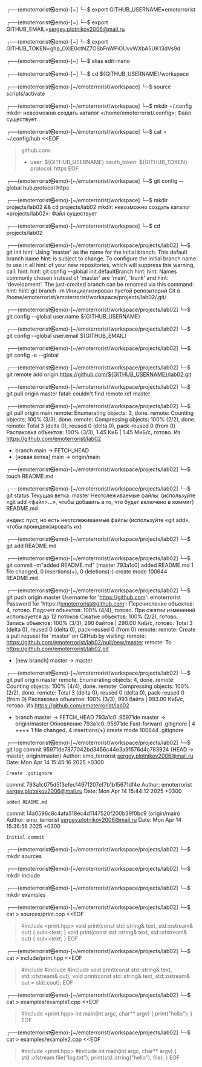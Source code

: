 ┌──(emoterrorist㉿emo)-[~]
└─$ export GITHUB_USERNAME=emoterrorist

┌──(emoterrorist㉿emo)-[~]
└─$ export GITHUB_EMAIL=sergey.plotnikov2006@mail.ru

┌──(emoterrorist㉿emo)-[~]
└─$ export GITHUB_TOKEN=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

┌──(emoterrorist㉿emo)-[~]
└─$ alias edit=nano

┌──(emoterrorist㉿emo)-[~]
└─$ cd ${GITHUB_USERNAME}/workspace

┌──(emoterrorist㉿emo)-[~/emoterrorist/workspace]
└─$ source scripts/activate

┌──(emoterrorist㉿emo)-[~/emoterrorist/workspace]
└─$ mkdir ~/.config
mkdir: невозможно создать каталог «/home/emoterrorist/.config»: Файл существует

┌──(emoterrorist㉿emo)-[~/emoterrorist/workspace]
└─$ cat > ~/.config/hub <<EOF
> github.com:
> - user: ${GITHUB_USERNAME}
>   oauth_token: ${GITHUB_TOKEN}
>   protocol: https
> EOF

┌──(emoterrorist㉿emo)-[~/emoterrorist/workspace]
└─$ git config --global hub.protocol https

┌──(emoterrorist㉿emo)-[~/emoterrorist/workspace]
└─$ mkdir projects/lab02 && cd projects/lab02
mkdir: невозможно создать каталог «projects/lab02»: Файл существует

┌──(emoterrorist㉿emo)-[~/emoterrorist/workspace]
└─$ cd projects/lab02

┌──(emoterrorist㉿emo)-[~/emoterrorist/workspace/projects/lab02]
└─$ git init
hint: Using 'master' as the name for the initial branch. This default branch name
hint: is subject to change. To configure the initial branch name to use in all
hint: of your new repositories, which will suppress this warning, call:
hint:
hint: 	git config --global init.defaultBranch <name>
hint:
hint: Names commonly chosen instead of 'master' are 'main', 'trunk' and
hint: 'development'. The just-created branch can be renamed via this command:
hint:
hint: 	git branch -m <name>
Инициализирован пустой репозиторий Git в /home/emoterrorist/emoterrorist/workspace/projects/lab02/.git/

┌──(emoterrorist㉿emo)-[~/emoterrorist/workspace/projects/lab02]
└─$ git config --global user.name ${GITHUB_USERNAME}

┌──(emoterrorist㉿emo)-[~/emoterrorist/workspace/projects/lab02]
└─$ git config --global user.email ${GITHUB_EMAIL}

┌──(emoterrorist㉿emo)-[~/emoterrorist/workspace/projects/lab02]
└─$ git config -e --global

┌──(emoterrorist㉿emo)-[~/emoterrorist/workspace/projects/lab02]
└─$ git remote add origin https://github.com/${GITHUB_USERNAME}/lab02.git

┌──(emoterrorist㉿emo)-[~/emoterrorist/workspace/projects/lab02]
└─$ git pull origin master
fatal: couldn't find remote ref master

┌──(emoterrorist㉿emo)-[~/emoterrorist/workspace/projects/lab02]
└─$ git pull origin main
remote: Enumerating objects: 3, done.
remote: Counting objects: 100% (3/3), done.
remote: Compressing objects: 100% (2/2), done.
remote: Total 3 (delta 0), reused 0 (delta 0), pack-reused 0 (from 0)
Распаковка объектов: 100% (3/3), 1.45 КиБ | 1.45 МиБ/с, готово.
Из https://github.com/emoterrorist/lab02
 * branch            main       -> FETCH_HEAD
 * [новая ветка]     main       -> origin/main

┌──(emoterrorist㉿emo)-[~/emoterrorist/workspace/projects/lab02]
└─$ touch README.md

┌──(emoterrorist㉿emo)-[~/emoterrorist/workspace/projects/lab02]
└─$ git status
Текущая ветка: master
Неотслеживаемые файлы:
  (используйте «git add <файл>...», чтобы добавить в то, что будет включено в коммит)
	README.md

индекс пуст, но есть неотслеживаемые файлы
(используйте «git add», чтобы проиндексировать их)

┌──(emoterrorist㉿emo)-[~/emoterrorist/workspace/projects/lab02]
└─$ git add README.md

┌──(emoterrorist㉿emo)-[~/emoterrorist/workspace/projects/lab02]
└─$ git commit -m"added README.md"
[master 793a1c0] added README.md
 1 file changed, 0 insertions(+), 0 deletions(-)
 create mode 100644 README.md

┌──(emoterrorist㉿emo)-[~/emoterrorist/workspace/projects/lab02]
└─$ git push origin master
Username for 'https://github.com': emoterrorist
Password for 'https://emoterrorist@github.com': 
Перечисление объектов: 4, готово.
Подсчет объектов: 100% (4/4), готово.
При сжатии изменений используется до 12 потоков
Сжатие объектов: 100% (2/2), готово.
Запись объектов: 100% (3/3), 290 байтов | 290.00 КиБ/с, готово.
Total 3 (delta 0), reused 0 (delta 0), pack-reused 0 (from 0)
remote: 
remote: Create a pull request for 'master' on GitHub by visiting:
remote:      https://github.com/emoterrorist/lab02/pull/new/master
remote: 
To https://github.com/emoterrorist/lab02.git
 * [new branch]      master -> master

┌──(emoterrorist㉿emo)-[~/emoterrorist/workspace/projects/lab02]
└─$ git pull origin master
remote: Enumerating objects: 4, done.
remote: Counting objects: 100% (4/4), done.
remote: Compressing objects: 100% (2/2), done.
remote: Total 3 (delta 0), reused 0 (delta 0), pack-reused 0 (from 0)
Распаковка объектов: 100% (3/3), 993 байта | 993.00 КиБ/с, готово.
Из https://github.com/emoterrorist/lab02
 * branch            master     -> FETCH_HEAD
   793a1c0..95971de  master     -> origin/master
Обновление 793a1c0..95971de
Fast-forward
 .gitignore | 4 ++++
 1 file changed, 4 insertions(+)
 create mode 100644 .gitignore

┌──(emoterrorist㉿emo)-[~/emoterrorist/workspace/projects/lab02]
└─$ git log
commit 95971de7877042bd3456c44e3a91576d4c783924 (HEAD -> master, origin/master)
Author: emo_terrorist <sergey.plotnikov2006@mail.ru>
Date:   Mon Apr 14 15:45:16 2025 +0300

    Create .gitignore

commit 793a1c075d5f3efec14971207ef7b1b15671df4e
Author: emoterrorist <sergey.plotnikov2006@mail.ru>
Date:   Mon Apr 14 15:44:12 2025 +0300

    added README.md

commit 14a0596c8c4afa518ec4d1147520f200b39f0bc9 (origin/main)
Author: emo_terrorist <sergey.plotnikov2006@mail.ru>
Date:   Mon Apr 14 15:36:58 2025 +0300

    Initial commit

┌──(emoterrorist㉿emo)-[~/emoterrorist/workspace/projects/lab02]
└─$ mkdir sources

┌──(emoterrorist㉿emo)-[~/emoterrorist/workspace/projects/lab02]
└─$ mkdir include

┌──(emoterrorist㉿emo)-[~/emoterrorist/workspace/projects/lab02]
└─$ mkdir examples

┌──(emoterrorist㉿emo)-[~/emoterrorist/workspace/projects/lab02]
└─$ cat > sources/print.cpp <<EOF
> #include <print.hpp>
> void print(const std::string& text, std::ostream& out)
> {
> out<<text;
> }
> void print(const std::string& text, std::ofstream& out)
> {
> out<<text;
> }
> EOF

┌──(emoterrorist㉿emo)-[~/emoterrorist/workspace/projects/lab02]
└─$ cat > include/print.hpp <<EOF
> #include <fstream>
> #include <iostream>
> #include <string>
> void print(const std::string& text, std::ofstream& out);
> void print(const std::string& text, std::ostream& out = std::cout);
> EOF

┌──(emoterrorist㉿emo)-[~/emoterrorist/workspace/projects/lab02]
└─$ cat > examples/example1.cpp <<EOF
> #include <print.hpp>
> int main(int argc, char** argv)
> {
> print("hello");
> }
> EOF

┌──(emoterrorist㉿emo)-[~/emoterrorist/workspace/projects/lab02]
└─$ cat > examples/example2.cpp <<EOF
> #include <print.hpp>
> #include <fstream>
> int main(int argc, char** argv)
> {
>   std::ofstream file("log.txt");
>   print(std::string("hello"), file);
> }
> EOF
